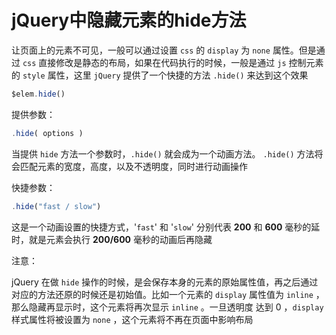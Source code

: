 # jQuery中隐藏元素的hide方法 


让页面上的元素不可见，一般可以通过设置 `css` 的 `display` 为 `none` 属性。但是通过 `css` 直接修改是静态的布局，如果在代码执行的时候，一般是通过 `js` 控制元素的 `style` 属性，这里 `jQuery` 提供了一个快捷的方法 `.hide()` 来达到这个效果

```js
$elem.hide()
```

提供参数：

```js
.hide( options )
```

当提供 `hide` 方法一个参数时，`.hide()` 就会成为一个动画方法。 `.hide()` 方法将会匹配元素的宽度，高度，以及不透明度，同时进行动画操作

快捷参数：

```js
.hide("fast / slow")
```

这是一个动画设置的快捷方式，'`fast`' 和 '`slow`' 分别代表 **200** 和 **600** 毫秒的延时，就是元素会执行 **200/600** 毫秒的动画后再隐藏

注意：

jQuery 在做 `hide` 操作的时候，是会保存本身的元素的原始属性值，再之后通过对应的方法还原的时候还是初始值。比如一个元素的 `display` 属性值为 `inline` ，那么隐藏再显示时，这个元素将再次显示 `inline` 。一旦透明度 达到 0 ，`display` 样式属性将被设置为 `none` ，这个元素将不再在页面中影响布局

